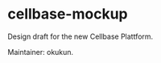 cellbase-mockup
===============

Design draft for the new Cellbase Plattform. 

Maintainer: okukun. 
